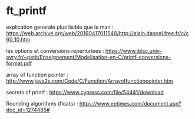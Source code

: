 # ft_printf
explication generale plus lisible que le man :
https://web.archive.org/web/20160417011548/http://alain.dancel.free.fr/c/c60_10.htm

les options et conversions repertoriees :
https://www.ibisc.univ-evry.fr/~petit/Enseignement/Modelisation-en-C/printf-conversions-format.pdf

array of function pointer : http://www.java2s.com/Code/C/Function/Arrayoffunctionpointer.htm

secrets of printf : https://www.cypress.com/file/54441/download

Rounding algorithms (floats) : https://www.eetimes.com/document.asp?doc_id=1274485#
